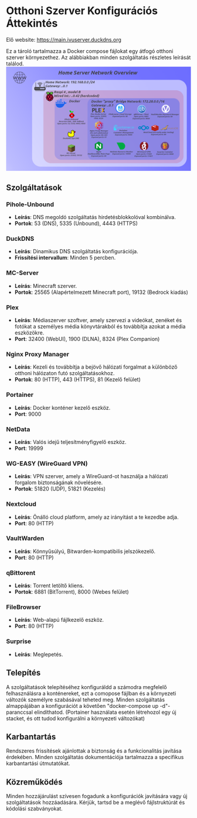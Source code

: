 # Otthoni Szerver Konfigurációs Áttekintés

Elő website: https://main.ivuserver.duckdns.org

Ez a tároló tartalmazza a Docker compose fájlokat egy átfogó otthoni szerver környezethez. Az alábbiakban minden szolgáltatás részletes leírását találod.
![PNG](/images/grafika.png)


## Szolgáltatások

### Pihole-Unbound
- **Leírás**: DNS megoldó szolgáltatás hirdetésblokkolóval kombinálva.
- **Portok**: 53 (DNS), 5335 (Unbound), 4443 (HTTPS)

### DuckDNS
- **Leírás**: Dinamikus DNS szolgáltatás konfigurációja.
- **Frissítési intervallum**: Minden 5 percben.

### MC-Server
- **Leírás**: Minecraft szerver.
- **Portok**: 25565 (Alapértelmezett Minecraft port), 19132 (Bedrock kiadás)

### Plex
- **Leírás**: Médiaszerver szoftver, amely szervezi a videókat, zenéket és fotókat a személyes média könyvtárakból és továbbítja azokat a média eszközökre.
- **Port**: 32400 (WebUI), 1900 (DLNA), 8324 (Plex Companion)

### Nginx Proxy Manager
- **Leírás**: Kezeli és továbbítja a bejövő hálózati forgalmat a különböző otthoni hálózaton futó szolgáltatásokhoz.
- **Portok**: 80 (HTTP), 443 (HTTPS), 81 (Kezelő felület)

### Portainer
- **Leírás**: Docker konténer kezelő eszköz.
- **Port**: 9000

### NetData
- **Leírás**: Valós idejű teljesítményfigyelő eszköz.
- **Port**: 19999

### WG-EASY (WireGuard VPN)
- **Leírás**: VPN szerver, amely a WireGuard-ot használja a hálózati forgalom biztonságának növelésére.
- **Portok**: 51820 (UDP), 51821 (Kezelés)

### Nextcloud
- **Leírás**: Önálló cloud platform, amely az irányítást a te kezedbe adja.
- **Port**: 80 (HTTP)

### VaultWarden
- **Leírás**: Könnyűsúlyú, Bitwarden-kompatibilis jelszókezelő.
- **Port**: 80 (HTTP)

### qBittorent
- **Leírás**: Torrent letöltő kliens.
- **Portok**: 6881 (BitTorrent), 8000 (Webes felület)

### FileBrowser
- **Leírás**: Web-alapú fájlkezelő eszköz.
- **Port**: 80 (HTTP)

### Surprise
- **Leírás**: Meglepetés.

## Telepítés

A szolgáltatások telepítéséhez konfiguráldd a számodra megfelelő felhasználásra a konténereket, ezt a comopose fájlban és a környezeti változók személyre szabásával teheted meg.
Minden szolgáltatás almappájában a konfigurációt a követően "docker-compose up -d"-paranccsal elindíthatod. (Portainer használata esetén létrehozol egy új stacket, és ott tudod konfigurálni a környezeti változókat)


## Karbantartás

Rendszeres frissítések ajánlottak a biztonság és a funkcionalitás javítása érdekében. Minden szolgáltatás dokumentációja tartalmazza a specifikus karbantartási útmutatókat. 


## Közreműködés

Minden hozzájárulást szívesen fogadunk a konfigurációk javítására vagy új szolgáltatások hozzáadására. Kérjük, tartsd be a meglévő fájlstruktúrát és kódolási szabványokat.

